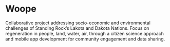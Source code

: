 # Woope
Collaborative project addressing socio-economic and environmental challenges of Standing Rock’s Lakota and Dakota Nations. Focus on regeneration in people, land, water, air, through a citizen science approach and mobile app development for community engagement and data sharing.
